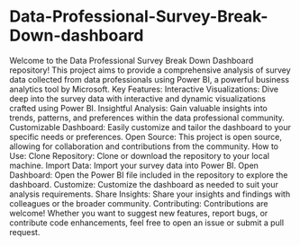 # Data-Professional-Survey-Break-Down-dashboard
Welcome to the Data Professional Survey Break Down Dashboard repository! This project aims to provide a comprehensive analysis of survey data collected from data professionals using Power BI, a powerful business analytics tool by Microsoft.
Key Features:
Interactive Visualizations: Dive deep into the survey data with interactive and dynamic visualizations crafted using Power BI.
Insightful Analysis: Gain valuable insights into trends, patterns, and preferences within the data professional community.
Customizable Dashboard: Easily customize and tailor the dashboard to your specific needs or preferences.
Open Source: This project is open source, allowing for collaboration and contributions from the community.
How to Use:
Clone Repository: Clone or download the repository to your local machine.
Import Data: Import your survey data into Power BI.
Open Dashboard: Open the Power BI file included in the repository to explore the dashboard.
Customize: Customize the dashboard as needed to suit your analysis requirements.
Share Insights: Share your insights and findings with colleagues or the broader community.
Contributing:
Contributions are welcome! Whether you want to suggest new features, report bugs, or contribute code enhancements, feel free to open an issue or submit a pull request.
